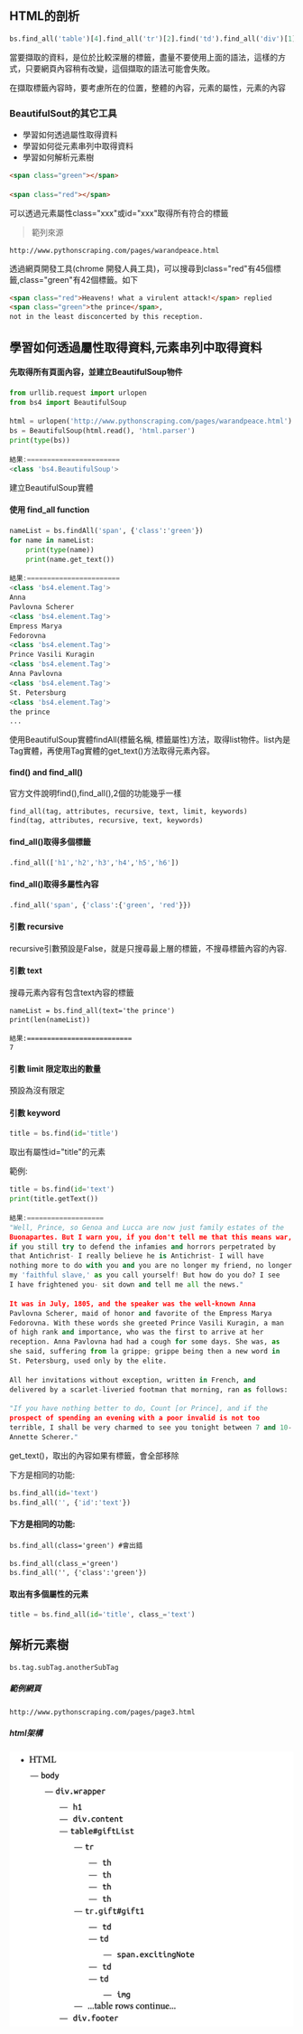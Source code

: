 ## HTML的剖析

```python
bs.find_all('table')[4].find_all('tr')[2].find('td').find_all('div')[1].find('a')
```

當要擷取的資料，是位於比較深層的標籤，盡量不要使用上面的語法，這樣的方式，只要網頁內容稍有改變，這個擷取的語法可能會失敗。

在擷取標籤內容時，要考慮所在的位置，整體的內容，元素的屬性，元素的內容

### BeautifulSout的其它工具

- 學習如何透過屬性取得資料
- 學習如何從元素串列中取得資料
- 學習如何解析元素樹

```html
<span class="green"></span>

<span class="red"></span>
```

可以透過元素屬性class="xxx"或id="xxx"取得所有符合的標籤

> 範列來源
>
```
http://www.pythonscraping.com/pages/warandpeace.html
```

透過網頁開發工具(chrome 開發人員工具)，可以搜尋到class="red"有45個標籤,class="green"有42個標籤。如下

```html
<span class="red">Heavens! what a virulent attack!</span> replied 
<span class="green">the prince</span>,
not in the least disconcerted by this reception.
```

## 學習如何透過屬性取得資料,元素串列中取得資料

#### 先取得所有頁面內容，並建立BeautifulSoup物件 

```python
from urllib.request import urlopen
from bs4 import BeautifulSoup

html = urlopen('http://www.pythonscraping.com/pages/warandpeace.html')
bs = BeautifulSoup(html.read(), 'html.parser')
print(type(bs))

結果:=======================
<class 'bs4.BeautifulSoup'>
```

建立BeautifulSoup實體

#### 使用 find_all function

```python
nameList = bs.findAll('span', {'class':'green'})
for name in nameList:
    print(type(name))
    print(name.get_text())
    
結果:=======================
<class 'bs4.element.Tag'>
Anna
Pavlovna Scherer
<class 'bs4.element.Tag'>
Empress Marya
Fedorovna
<class 'bs4.element.Tag'>
Prince Vasili Kuragin
<class 'bs4.element.Tag'>
Anna Pavlovna
<class 'bs4.element.Tag'>
St. Petersburg
<class 'bs4.element.Tag'>
the prince
...
```

使用BeautifulSoup實體findAll(標籤名稱, 標籤屬性)方法，取得list物件。list內是Tag實體，再使用Tag實體的get_text()方法取得元素內容。

#### find() and find_all()

官方文件說明find(),find_all(),2個的功能幾乎一樣

```
find_all(tag, attributes, recursive, text, limit, keywords)
find(tag, attributes, recursive, text, keywords)
```

#### find_all()取得多個標籤

```python
.find_all(['h1','h2','h3','h4','h5','h6'])
```

#### find_all()取得多屬性內容

```python
.find_all('span', {'class':{'green', 'red'}})
```

#### 引數 recursive

recursive引數預設是False，就是只搜尋最上層的標籤，不搜尋標籤內容的內容. 

#### 引數 text
搜尋元素內容有包含text內容的標籤

```
nameList = bs.find_all(text='the prince')
print(len(nameList))

結果:==========================
7
```

#### 引數 limit 限定取出的數量

預設為沒有限定

#### 引數 keyword

```python
title = bs.find(id='title')
```

取出有屬性id="title"的元素

範例:  

```python
title = bs.find(id='text')
print(title.getText())

結果:===================
"Well, Prince, so Genoa and Lucca are now just family estates of the
Buonapartes. But I warn you, if you don't tell me that this means war,
if you still try to defend the infamies and horrors perpetrated by
that Antichrist- I really believe he is Antichrist- I will have
nothing more to do with you and you are no longer my friend, no longer
my 'faithful slave,' as you call yourself! But how do you do? I see
I have frightened you- sit down and tell me all the news."

It was in July, 1805, and the speaker was the well-known Anna
Pavlovna Scherer, maid of honor and favorite of the Empress Marya
Fedorovna. With these words she greeted Prince Vasili Kuragin, a man
of high rank and importance, who was the first to arrive at her
reception. Anna Pavlovna had had a cough for some days. She was, as
she said, suffering from la grippe; grippe being then a new word in
St. Petersburg, used only by the elite.

All her invitations without exception, written in French, and
delivered by a scarlet-liveried footman that morning, ran as follows:

"If you have nothing better to do, Count [or Prince], and if the
prospect of spending an evening with a poor invalid is not too
terrible, I shall be very charmed to see you tonight between 7 and 10-
Annette Scherer."
```

get_text()，取出的內容如果有標籤，會全部移除

下方是相同的功能:

```python
bs.find_all(id='text')
bs.find_all('', {'id':'text'})
```

#### 下方是相同的功能:

```
bs.find_all(class='green') #會出錯

bs.find_all(class_='green')
bs.find_all('', {'class':'green'})
```

#### 取出有多個屬性的元素

```python
title = bs.find_all(id='title', class_='text')
```

## 解析元素樹

```
bs.tag.subTag.anotherSubTag
```

##### 範例網頁
```
http://www.pythonscraping.com/pages/page3.html
```

##### html架構

![](images/pic1.png)
